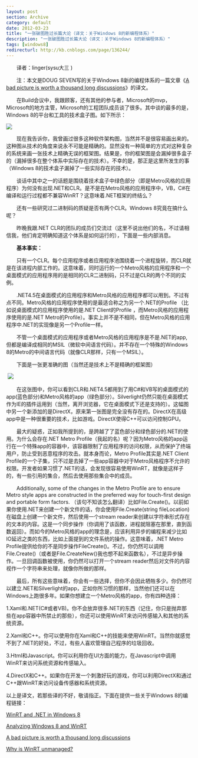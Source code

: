 ```yaml
---
layout: post
section: Archive
category: default
date: 2012-03-23
title: "一张破图胜过长篇大论（译文：关于Windows 8的新编程体系）"
description: "一张破图胜过长篇大论（译文：关于Windows 8的新编程体系）"
tags: [windows8]
redirecturl: http://kb.cnblogs.com/page/136244/
---
```



　　译者：linger(sysu大三 )

　　注：本文是DOUG SEVEN写的关于Windows 8新的编程体系的一篇文章《[A bad
picture is worth a thousand
long discussions](http://dougseven.com/2011/09/15/a-bad-picture-is-worth-a-thousand-long-discussions/)》的译文。

　　在Build会议中，我跟顾客，还有其他的参与者，Microsoft的mvp，Microsoft的地方主管，Microsoft的工程团队成员谈了很多。其中谈的最多的是，Windows
8的平台和工具的技术盒子图。如下所示：

![](/post-images/2012-03/2012032322562391.jpg)

　　现在我告诉你，我曾画过很多这种软件架构图，当然并不是很容易画出来的。这种图从技术的角度来说永不可能是精确的。显然没有一种简单的方式对这种复杂的系统来画一张技术上精确无误的框架图。结果是，你的框架图是会漏掉很多盒子的（漏掉很多在整个体系中实际存在的技术）。不幸的是，那正是这里所发生的事（Windows
8的技术盒子漏掉了一些实际存在的技术）。

　　谈话中其中之一的话题是围绕着技术盒子中绿色部分（即是Metro风格的应用程序）为何没有出现.NET和CLR。是不是在Metro风格的应用程序中，VB，C\#在编译和运行过程都不兼容WinRT？这意味着.NET框架的终结么？

　　还有一些研究过二进制码的质疑是否有两个CLR。Windows 8究竟在搞什么呢？

　　昨晚我跟.NET
CLR的团队的成员们交流过（这里不说出他们的名，不过请相信我，他们肯定明确知道这个体系是如何运行的），下面是一些内部消息。

　　**基本事实：**

　　只有一个CLR。每个应用程序或者应用程序池围绕着一个进程旋转，而CLR就是在该进程内部工作的。这意味着，同时运行的一个Metro风格的应用程序和一个桌面模式的应用程序用的是相同的CLR二进制码，只不过是CLR的两个不同的实例。

　　.NET4.5在桌面模式的应用程序和Metro风格的应用程序都可以用到。不过有点不同。Metro风格的应用程序使用的是最适合称之为另一个.NET的Profile
（比如说桌面模式的应用程序使用的是.NET Client的Profile
，而Metro风格的应用程序使用的是.NET
Metro的Profile）。事实上并不是不相同，但在Metro风格的应用程序中.NET的实现像是另一个Profile一样。

　　不管一个桌面模式的应用程序或者Metro风格的应用程序是不是.NET的app,
但都是编译成相同的MSIL（微软中间语言代码）。并不存在一个特殊的Windows
8的Metro的中间语言代码（就像CLR那样，只有一个MSIL）。

　　下面是一张更准确的图（当然还是技术上不是精确的框架图）

 ![](/post-images/2012-03/2012032323015116.jpg)

　　在这张图中，你可以看到CLR和.NET4.5都用到了用C\#和VB写的桌面模式的app(蓝色部分)和Metro风格的app（绿色部分）。Silverlight仍然只能在桌面模式作为IE的插件运用到（当然，离开浏览器，它在桌面模式下还是支持的）。这幅图中另一个新添加的是DirectX，原来第一张图是完全没有存在的。DirectX在高级app中是一种很重要的技术，比如游戏。DirectX使得C++可以访问控制GPU。

　　最大的疑惑，正如我所提到的，是跨越了了蓝色部分和绿色部分的.NET的使用。为什么会存在.NET
Metro
Profile（我起的名）呢？因为Metro风格的app运行在一个特殊app的容器中，该容器限制了应用程序的访问权限，从而保护了终端用户，防止受到恶意程序的攻击。就本身而论，Metro
Profile其实是.NET Client
Profile的一个子集，只不过是去掉了一些app容器中对于Metro风格程序不允许的权限。开发者如果习惯了.NET的话，会发现很容易使用WinRT，就像是这样子的，有一些引用的集合，然后去使用那些集合中的成员。

　　Additionally, some of the changes in the Metro Profile are to ensure
Metro style apps are constructed in the preferred way for touch-first
design and portable form factors.
（该句不知该怎么翻译）比如File.Create()。以前如果你使用.NET来创建一个新文件的话，你会使用File.Create(string
fileLocation) 在磁盘上创建一个新文件，然后使用一个stream
reader来创建以字符串形式存在的文本的内容。这是一个同步操作（你调用了该函数，进程就阻塞在那里，直到函数返回）。而如今的Metro风格的app的理念是，应该利用异步的编程来减少比如IO延迟之类的东西，比如上面提到的文件系统的操作。这意味着，.NET
Metro
Profile提供给你的不是同步操作FileCreate()。不过，你仍然可以调用File.Create()（或者是File.CreateNew()我也想不起来函数名），不过是异步操作。一旦回调函数被使用，你仍然可以打开一个stream
reader然后对文件的内容视作一个字符串来处理，就像你所做的那样。

　　最后，所有这些意味着，你会有一些选择，但你不会因此牺牲多少。你仍然可以建立.NET和Silverlight的app，正如你所习惯的那样，当然他们还可以在Windows上跑很多年。如果你想建立一个Metro风格的app，你有四种选择：

1.Xaml和.NET(C\#或者VB)。你不会放弃很多.NET的东西（记住，你只是抛弃那些在app容器中所禁止的那些），你还可以使用WinRT来访问传感输入和其他的系统资源。

2.Xaml和C++。你可以使用你在Xaml和C++的技能来使用WinRT。当然你就感觉不到了.NET的好处，不过，有些人喜欢管理自己程序的垃圾回收。

3.Html和Javascript。你可以利用你在UI方面的能力，在Javascript中调用WinRT来访问系统资源和传感输入。

4.DirectX和C++。如果你在开发一个刺激好玩的游戏，你可以利用DirectX和通过C++跟WinRT来访问设备传感器和系统资源。

以上是译文，若那些译的不好，敬请指正。下面在提供一些关于Windows 8的编程链接：

[WinRT and .NET in Windows 8](http://blogs.microsoft.co.il/blogs/sasha/archive/2011/09/15/winrt-and-%20%20net-in-windows-8.aspx)

[Analyzing Windows 8 and WinRT](http://ardalis.com/Analyzing-Windows-8-and-WinRT)

[A bad picture is worth a thousand long discussions](http://dougseven.com/2011/09/15/a-bad-picture-is-worth-a-thousand-long-discussions/)

[Why is WinRT unmanaged?](http://stackoverflow.com/questions/7457371/why-is-winrt-unmanaged)
